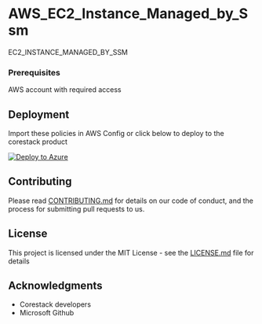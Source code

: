 
# AWS_EC2_Instance_Managed_by_Ssm

EC2_INSTANCE_MANAGED_BY_SSM

### Prerequisites

AWS account with required access

## Deployment

Import these policies in AWS Config or click below to deploy to the corestack product 

[![Deploy to Azure](https://docs.corestack.io/wp-content/uploads/2019/09/deploy-to-corestack.svg)](http://qa.corestack.io/policy?repositories=github&external_redirect=true&name=AWS_EC2_Instance_Managed_by_Ssm&engine_type=aws_config&services=AWS&severity=high&classification=Cost&sub_classification=Utilization&url=https://github.com/corestacklabs/Policies.git&policypath=AWS/managed/AWS_EC2_Instance_Managed_by_Ssm&recommendation_name=recommendation#/tenant)

## Contributing

Please read [CONTRIBUTING.md](https://gist.github.com/karthick-kk/30e4fd3f279492b4f040d5cd569d21d0) for details on our code of conduct, and the process for submitting pull requests to us.

## License

This project is licensed under the MIT License - see the [LICENSE.md](LICENSE.md) file for details

## Acknowledgments

* Corestack developers
* Microsoft Github

